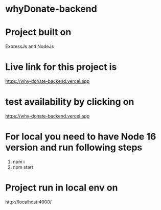 # whyDonate-backend
# Project built on
ExpressJs and NodeJs
# Live link for this project is
https://why-donate-backend.vercel.app
# test availability by clicking on 
https://why-donate-backend.vercel.app
# For local you need to have Node 16 version and run following steps
1. npm i
2. npm start
# Project run in local env on
http://localhost:4000/

